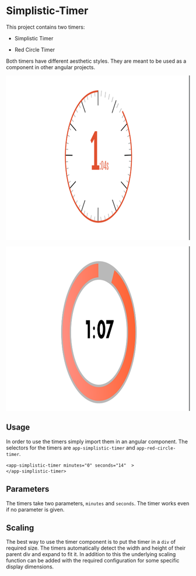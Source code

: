 # Simplistic-Timer

This project contains two timers:

* Simplistic Timer

* Red Circle Timer

Both timers have different aesthetic styles. They are meant to be used as a component in other angular projects. 
<p align="center">
  <img src="https://github.com/feysalaf/Simplistic-Timer/blob/master/docs/readme/SimplisticTimer.png" width="1920" height="450"  title="hover text">
</p>
<p align="center">
  <img src="https://github.com/feysalaf/Simplistic-Timer/blob/master/docs/readme/RedCircleTimer.png" width="1920" height="450"  title="hover text">
</p>


## Usage

In order to use the timers simply import them in an angular component. The selectors for the timers are `app-simplistic-timer` and `app-red-circle-timer`. 

```
<app-simplistic-timer minutes="0" seconds="14"  >
</app-simplistic-timer>
```
## Parameters

The timers take two parameters, `minutes` and `seconds`. The timer works even if no parameter is given.

## Scaling

The best way to use the timer component is to put the timer in a `div` of required size. The timers automatically detect the width and height of their parent div and expand to fit it. In addition to this the underlying scaling function can be added with the required configuration for some specific display dimensions.
